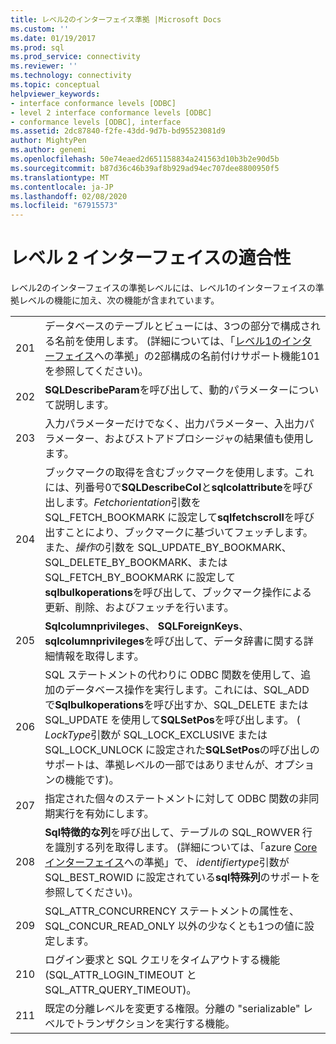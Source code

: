 ```yaml
---
title: レベル2のインターフェイス準拠 |Microsoft Docs
ms.custom: ''
ms.date: 01/19/2017
ms.prod: sql
ms.prod_service: connectivity
ms.reviewer: ''
ms.technology: connectivity
ms.topic: conceptual
helpviewer_keywords:
- interface conformance levels [ODBC]
- level 2 interface conformance levels [ODBC]
- conformance levels [ODBC], interface
ms.assetid: 2dc87840-f2fe-43dd-9d7b-bd95523081d9
author: MightyPen
ms.author: genemi
ms.openlocfilehash: 50e74eaed2d651158834a241563d10b3b2e90d5b
ms.sourcegitcommit: b87d36c46b39af8b929ad94ec707dee8800950f5
ms.translationtype: MT
ms.contentlocale: ja-JP
ms.lasthandoff: 02/08/2020
ms.locfileid: "67915573"
---
```

# <a name="level-2-interface-conformance"></a>レベル 2 インターフェイスの適合性
レベル2のインターフェイスの準拠レベルには、レベル1のインターフェイスの準拠レベルの機能に加え、次の機能が含まれています。  
  
|||  
|-|-|  
|201|データベースのテーブルとビューには、3つの部分で構成される名前を使用します。 (詳細については、「[レベル1のインターフェイス](../../../odbc/reference/develop-app/level-1-interface-conformance.md)への準拠」の2部構成の名前付けサポート機能101を参照してください)。|  
|202|**SQLDescribeParam**を呼び出して、動的パラメーターについて説明します。|  
|203|入力パラメーターだけでなく、出力パラメーター、入出力パラメーター、およびストアドプロシージャの結果値も使用します。|  
|204|ブックマークの取得を含むブックマークを使用します。これには、列番号0で**SQLDescribeCol**と**sqlcolattribute**を呼び出します。*Fetchorientation*引数を SQL_FETCH_BOOKMARK に設定して**sqlfetchscroll**を呼び出すことにより、ブックマークに基づいてフェッチします。また、*操作*の引数を SQL_UPDATE_BY_BOOKMARK、SQL_DELETE_BY_BOOKMARK、または SQL_FETCH_BY_BOOKMARK に設定して**sqlbulkoperations**を呼び出して、ブックマーク操作による更新、削除、およびフェッチを行います。|  
|205|**Sqlcolumnprivileges**、 **SQLForeignKeys**、 **sqlcolumnprivileges**を呼び出して、データ辞書に関する詳細情報を取得します。|  
|206|SQL ステートメントの代わりに ODBC 関数を使用して、追加のデータベース操作を実行します。これには、SQL_ADD で**Sqlbulkoperations**を呼び出すか、SQL_DELETE または SQL_UPDATE を使用して**SQLSetPos**を呼び出します。 ( *LockType*引数が SQL_LOCK_EXCLUSIVE または SQL_LOCK_UNLOCK に設定された**SQLSetPos**の呼び出しのサポートは、準拠レベルの一部ではありませんが、オプションの機能です)。|  
|207|指定された個々のステートメントに対して ODBC 関数の非同期実行を有効にします。|  
|208|**Sql特徴的な列**を呼び出して、テーブルの SQL_ROWVER 行を識別する列を取得します。 (詳細については、「azure [Core インターフェイス](../../../odbc/reference/develop-app/core-interface-conformance.md)への準拠」で、 *identifiertype*引数が SQL_BEST_ROWID に設定されている**sql特殊列**のサポートを参照してください)。|  
|209|SQL_ATTR_CONCURRENCY ステートメントの属性を、SQL_CONCUR_READ_ONLY 以外の少なくとも1つの値に設定します。|  
|210|ログイン要求と SQL クエリをタイムアウトする機能 (SQL_ATTR_LOGIN_TIMEOUT と SQL_ATTR_QUERY_TIMEOUT)。|  
|211|既定の分離レベルを変更する権限。分離の "serializable" レベルでトランザクションを実行する機能。|
